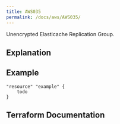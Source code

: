 ```yaml
---
title: AWS035
permalink: /docs/aws/AWS035/
---
```


Unencrypted Elasticache Replication Group.

## Explanation

## Example

```
"resource" "example" {
	todo
}
```

## Terraform Documentation
